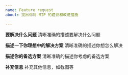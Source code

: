 ```yaml
---
name: Feature request
about: 提出你对 MIP 的建议和改进措施

---
```


**要解决什么问题**
清晰准确的描述要解决什么问题

**描述一下你理想中的解决方案**
清晰准确的描述你想怎么解决

**描述你的备选方案**
清晰准确的描述你考虑的备选方案

**补充信息**
补充其他信息，如截图等
